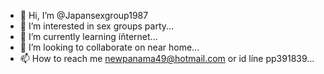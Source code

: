 - 👋 Hi, I’m @Japansexgroup1987
- 👀 I’m interested in sex groups party...
- 🌱 I’m currently learning íñternet...
- 💞️ I’m looking to collaborate on near home...
- 📫 How to reach me newpanama49@hotmail.com or id líne pp391839...

<!---
Japansexgroup1987/Japansexgroup1987 is a ✨ special ✨ repository because its `README.md` (this file) appears on your GitHub profile.
You can click the Preview link to take aCreate

1

- 

2

-

3



4



5



6.
--->
